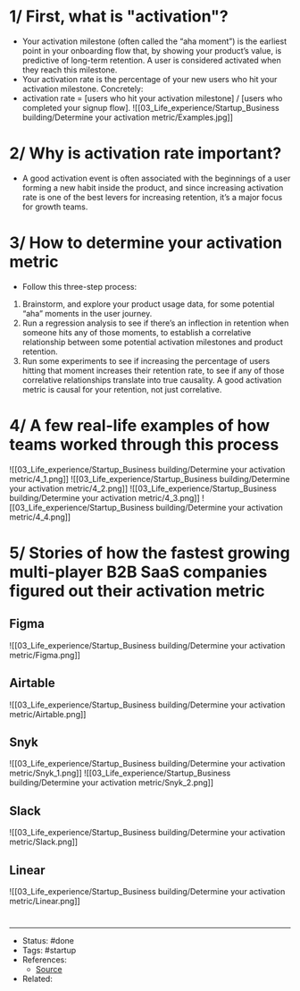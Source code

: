 # 1/ First, what is "activation"?
- Your activation milestone (often called the “aha moment”) is the earliest point in your onboarding flow that, by showing your product’s value, is predictive of long-term retention. A user is considered activated when they reach this milestone.
- Your activation rate is the percentage of your new users who hit your activation milestone. Concretely:
- activation rate = [users who hit your activation milestone] / [users who completed your signup flow].
![[03_Life_experience/Startup_Business building/Determine your activation metric/Examples.jpg]]

# 2/ Why is activation rate important?
- A good activation event is often associated with the beginnings of a user forming a new habit inside the product, and since increasing activation rate is one of the best levers for increasing retention, it’s a major focus for growth teams.

# 3/ How to determine your activation metric
- Follow this three-step process:

1. Brainstorm, and explore your product usage data, for some potential “aha” moments in the user journey.
2. Run a regression analysis to see if there’s an inflection in retention when someone hits any of those moments, to establish a correlative relationship between some potential activation milestones and product retention.
3. Run some experiments to see if increasing the percentage of users hitting that moment increases their retention rate, to see if any of those correlative relationships translate into true causality. A good activation metric is causal for your retention, not just correlative.

# 4/ A few real-life examples of how teams worked through this process
![[03_Life_experience/Startup_Business building/Determine your activation metric/4_1.png]]
![[03_Life_experience/Startup_Business building/Determine your activation metric/4_2.png]]
![[03_Life_experience/Startup_Business building/Determine your activation metric/4_3.png]]
![[03_Life_experience/Startup_Business building/Determine your activation metric/4_4.png]]

# 5/ Stories of how the fastest growing multi-player B2B SaaS companies figured out their activation metric

## Figma
![[03_Life_experience/Startup_Business building/Determine your activation metric/Figma.png]]

## Airtable
![[03_Life_experience/Startup_Business building/Determine your activation metric/Airtable.png]]

## Snyk
![[03_Life_experience/Startup_Business building/Determine your activation metric/Snyk_1.png]]
![[03_Life_experience/Startup_Business building/Determine your activation metric/Snyk_2.png]]

## Slack
![[03_Life_experience/Startup_Business building/Determine your activation metric/Slack.png]]

## Linear
![[03_Life_experience/Startup_Business building/Determine your activation metric/Linear.png]]

#
---
- Status: #done
- Tags: #startup 
- References:
	- [Source](https://twitter.com/lennysan/status/1590032746772328448)
- Related:
